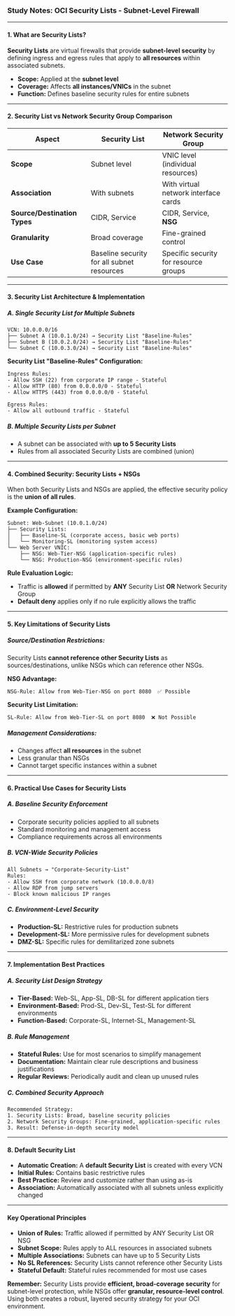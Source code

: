 ### **Study Notes: OCI Security Lists - Subnet-Level Firewall**

---

#### **1. What are Security Lists?**

**Security Lists** are virtual firewalls that provide **subnet-level security** by defining ingress and egress rules that apply to **all resources** within associated subnets.

*   **Scope:** Applied at the **subnet level**
*   **Coverage:** Affects **all instances/VNICs** in the subnet
*   **Function:** Defines baseline security rules for entire subnets

---

#### **2. Security List vs Network Security Group Comparison**

| Aspect | Security List | Network Security Group |
|--------|---------------|---------------------|
| **Scope** | Subnet level | VNIC level (individual resources) |
| **Association** | With subnets | With virtual network interface cards |
| **Source/Destination Types** | CIDR, Service | CIDR, Service, **NSG** |
| **Granularity** | Broad coverage | Fine-grained control |
| **Use Case** | Baseline security for all subnet resources | Specific security for resource groups |

---

#### **3. Security List Architecture & Implementation**

##### **A. Single Security List for Multiple Subnets**
```
VCN: 10.0.0.0/16
├── Subnet A (10.0.1.0/24) → Security List "Baseline-Rules"
├── Subnet B (10.0.2.0/24) → Security List "Baseline-Rules"
└── Subnet C (10.0.3.0/24) → Security List "Baseline-Rules"
```

**Security List "Baseline-Rules" Configuration:**
```
Ingress Rules:
- Allow SSH (22) from corporate IP range - Stateful
- Allow HTTP (80) from 0.0.0.0/0 - Stateful
- Allow HTTPS (443) from 0.0.0.0/0 - Stateful

Egress Rules:
- Allow all outbound traffic - Stateful
```

##### **B. Multiple Security Lists per Subnet**
*   A subnet can be associated with **up to 5 Security Lists**
*   Rules from all associated Security Lists are combined (union)

---

#### **4. Combined Security: Security Lists + NSGs**

When both Security Lists and NSGs are applied, the effective security policy is the **union of all rules**.

**Example Configuration:**
```
Subnet: Web-Subnet (10.0.1.0/24)
├── Security Lists:
│   ├── Baseline-SL (corporate access, basic web ports)
│   └── Monitoring-SL (monitoring system access)
└── Web Server VNIC:
    ├── NSG: Web-Tier-NSG (application-specific rules)
    └── NSG: Production-NSG (environment-specific rules)
```

**Rule Evaluation Logic:**
*   Traffic is **allowed** if permitted by **ANY** Security List **OR** Network Security Group
*   **Default deny** applies only if no rule explicitly allows the traffic

---

#### **5. Key Limitations of Security Lists**

##### **Source/Destination Restrictions:**
Security Lists **cannot reference other Security Lists** as sources/destinations, unlike NSGs which can reference other NSGs.

**NSG Advantage:**
```
NSG-Rule: Allow from Web-Tier-NSG on port 8080  ✅ Possible
```
**Security List Limitation:**
```
SL-Rule: Allow from Web-Tier-SL on port 8080  ❌ Not Possible
```

##### **Management Considerations:**
*   Changes affect **all resources** in the subnet
*   Less granular than NSGs
*   Cannot target specific instances within a subnet

---

#### **6. Practical Use Cases for Security Lists**

##### **A. Baseline Security Enforcement**
*   Corporate security policies applied to all subnets
*   Standard monitoring and management access
*   Compliance requirements across all environments

##### **B. VCN-Wide Security Policies**
```
All Subnets → "Corporate-Security-List"
Rules:
- Allow SSH from corporate network (10.0.0.0/8)
- Allow RDP from jump servers
- Block known malicious IP ranges
```

##### **C. Environment-Level Security**
*   **Production-SL:** Restrictive rules for production subnets
*   **Development-SL:** More permissive rules for development subnets
*   **DMZ-SL:** Specific rules for demilitarized zone subnets

---

#### **7. Implementation Best Practices**

##### **A. Security List Design Strategy**
*   **Tier-Based:** Web-SL, App-SL, DB-SL for different application tiers
*   **Environment-Based:** Prod-SL, Dev-SL, Test-SL for different environments
*   **Function-Based:** Corporate-SL, Internet-SL, Management-SL

##### **B. Rule Management**
*   **Stateful Rules:** Use for most scenarios to simplify management
*   **Documentation:** Maintain clear rule descriptions and business justifications
*   **Regular Reviews:** Periodically audit and clean up unused rules

##### **C. Combined Security Approach**
```
Recommended Strategy:
1. Security Lists: Broad, baseline security policies
2. Network Security Groups: Fine-grained, application-specific rules
3. Result: Defense-in-depth security model
```

---

#### **8. Default Security List**

*   **Automatic Creation:** A **default Security List** is created with every VCN
*   **Initial Rules:** Contains basic restrictive rules
*   **Best Practice:** Review and customize rather than using as-is
*   **Association:** Automatically associated with all subnets unless explicitly changed

---

#### **Key Operational Principles**

*   **Union of Rules:** Traffic allowed if permitted by ANY Security List OR NSG
*   **Subnet Scope:** Rules apply to ALL resources in associated subnets
*   **Multiple Associations:** Subnets can have up to 5 Security Lists
*   **No SL References:** Security Lists cannot reference other Security Lists
*   **Stateful Default:** Stateful rules recommended for most use cases

**Remember:** Security Lists provide **efficient, broad-coverage security** for subnet-level protection, while NSGs offer **granular, resource-level control**. Using both creates a robust, layered security strategy for your OCI environment.